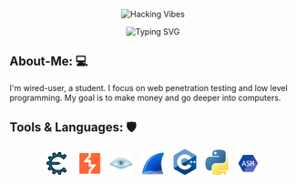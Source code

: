 <p align="center">
  <img src="https://media1.giphy.com/media/v1.Y2lkPTc5MGI3NjExbzVwMWN4aGl0dnJ0Y3BrMGt0MDdheDZiejQxbGpuem0zcnd5dTV6dSZlcD12MV9pbnRlcm5hbF9naWZfYnlfaWQmY3Q9Zw/PZrjGkr334fXa/giphy.gif" alt="Hacking Vibes" width="500"/>
</p>



<p align="center">
  <img src="https://readme-typing-svg.demolab.com?font=Fira+Code&pause=1000&color=DADADA&center=true&vCenter=true&width=550&lines=I+don't+play+games%2C+I+reverse+them.;I+can+analyze+memory+for+hours." alt="Typing SVG" />
</p>

## About-Me: 💻
I'm wired-user, a student. I focus on web penetration testing and low level programming. My goal is to make money and go deeper into computers.

## Tools & Languages: 🛡️
<p align="center">
  <img src="https://raw.githubusercontent.com/neooverride/LeetCode-Solutions/main/Linked-List./cheat-engine.png" alt="Cheat Engine" width="40"/>
  &nbsp;&nbsp;
  <img src="https://raw.githubusercontent.com/neooverride/LeetCode-Solutions/main/Linked-List./burp-suite.png" alt="burp-suite" width="40"/>
  &nbsp;&nbsp;
  <img src="https://raw.githubusercontent.com/neooverride/LeetCode-Solutions/main/Linked-List./nmapp.png" alt="nmap" width="40"/>
  &nbsp;&nbsp;
  <img src="https://raw.githubusercontent.com/neooverride/LeetCode-Solutions/main/Linked-List./Wireshark_icon_new.png" alt="wireshark" width="40"/>
  &nbsp;&nbsp;
  <img src="https://raw.githubusercontent.com/neooverride/LeetCode-Solutions/main/Linked-List./C++_logo.png" alt="wireshark" width="40"/>
  &nbsp;&nbsp;
  <img src="https://raw.githubusercontent.com/neooverride/LeetCode-Solutions/main/Linked-List./python.png" alt="python.png" width="40"/>
  &nbsp;&nbsp;
  <img src="https://raw.githubusercontent.com/neooverride/LeetCode-Solutions/main/Linked-List./icons8-assembly-96.png" alt="wireshark" width="40"/>

</p>




